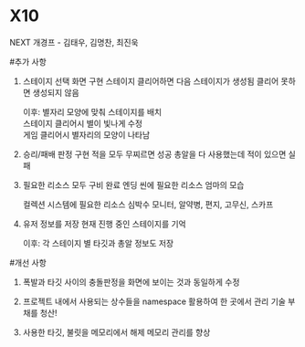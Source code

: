 # X10
NEXT 개경프 - 김태우, 김명찬, 최진욱

#추가 사항  

1. 스테이지 선택 화면 구현
	스테이지 클리어하면 다음 스테이지가 생성됨
	클리어 못하면 생성되지 않음

	이후: 별자리 모양에 맞춰 스테이지를 배치  
              스테이지 클리어시 별이 빛나게 수정  
              게임 클리어시 별자리의 모양이 나타남

2. 승리/패배 판정 구현
	적을 모두 무찌르면 성공
	총알을 다 사용했는데 적이 있으면 실패

3. 필요한 리소스 모두 구비 완료
	엔딩 씬에 필요한 리소스
		엄마의 모습

	컬렉션 시스템에 필요한 리소스
		심박수 모니터, 알약병, 편지, 고무신, 스카프

4. 유저 정보를 저장
	현재 진행 중인 스테이지를 기억

	이후: 각 스테이지 별 타깃과 총알 정보도 저장  

#개선 사항  

1. 폭발과 타깃 사이의 충돌판정을 화면에 보이는 것과 동일하게 수정

2. 프로젝트 내에서 사용되는 상수들을 namespace 활용하여 한 곳에서 관리
	기술 부채를 청산!

3. 사용한 타깃, 불릿을 메모리에서 해제
	메모리 관리를 향상
